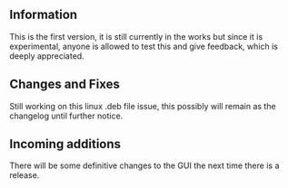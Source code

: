 ## Information
This is the first version, it is still currently in the works but since it is experimental, anyone is allowed to test this and give feedback, which is deeply appreciated.

## Changes and Fixes
Still working on this linux .deb file issue, this possibly will remain as the changelog until further notice.

## Incoming additions
There will be some definitive changes to the GUI the next time there is a release.